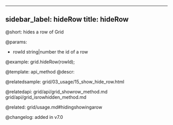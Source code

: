 
---
sidebar_label: hideRow
title: hideRow
---          

@short: hides a row of Grid


@params:
- rowId	string|number   the id of a row




@example:
grid.hideRow(rowId);


@template: api_method
@descr:

@relatedsample: grid/03_usage/15_show_hide_row.html

@relatedapi: 
grid/api/grid_showrow_method.md
grid/api/grid_isrowhidden_method.md

@related: grid/usage.md#hidingshowingarow

@changelog:
added in v7.0

